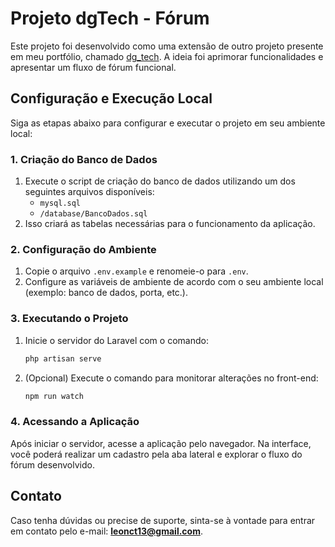 # Projeto dgTech - Fórum

Este projeto foi desenvolvido como uma extensão de outro projeto presente em meu portfólio, chamado [dg_tech](https://github.com/Leonardo-Silva-Nascimento/dgTech). A ideia foi aprimorar funcionalidades e apresentar um fluxo de fórum funcional.

## Configuração e Execução Local

Siga as etapas abaixo para configurar e executar o projeto em seu ambiente local:

### 1. Criação do Banco de Dados
1. Execute o script de criação do banco de dados utilizando um dos seguintes arquivos disponíveis:
   - `mysql.sql`
   - `/database/BancoDados.sql`
2. Isso criará as tabelas necessárias para o funcionamento da aplicação.

### 2. Configuração do Ambiente
1. Copie o arquivo `.env.example` e renomeie-o para `.env`.
2. Configure as variáveis de ambiente de acordo com o seu ambiente local (exemplo: banco de dados, porta, etc.).

### 3. Executando o Projeto
1. Inicie o servidor do Laravel com o comando:
   ```bash
   php artisan serve
   ```
2. (Opcional) Execute o comando para monitorar alterações no front-end:
   ```bash
   npm run watch
   ```

### 4. Acessando a Aplicação
Após iniciar o servidor, acesse a aplicação pelo navegador. Na interface, você poderá realizar um cadastro pela aba lateral e explorar o fluxo do fórum desenvolvido.

## Contato
Caso tenha dúvidas ou precise de suporte, sinta-se à vontade para entrar em contato pelo e-mail: **leonct13@gmail.com**.
```
